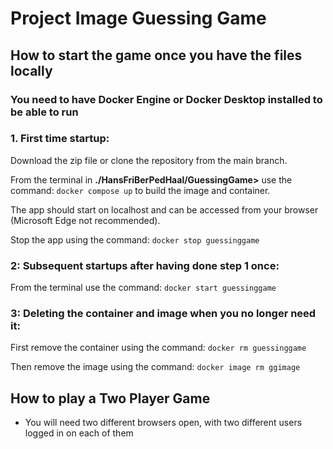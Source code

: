 # Project Image Guessing Game

## How to start the game once you have the files locally

### You need to have Docker Engine or Docker Desktop installed to be able to run

### 1. First time startup:
Download the zip file or clone the repository from the main branch.

From the terminal in **./HansFriBerPedHaal/GuessingGame>** use the command: ```docker compose up``` to build the image and container.

The app should start on localhost and can be accessed from your browser (Microsoft Edge not recommended).

Stop the app using the command: ```docker stop guessinggame```


### 2: Subsequent startups after having done step 1 once:
From the terminal use the command: ```docker start guessinggame```


### 3: Deleting the container and image when you no longer need it:
First remove the container using the command: ```docker rm guessinggame```

Then remove the image using the command: ```docker image rm ggimage```

## How to play a Two Player Game
- You will need two different browsers open, with two different users logged in on each of them
